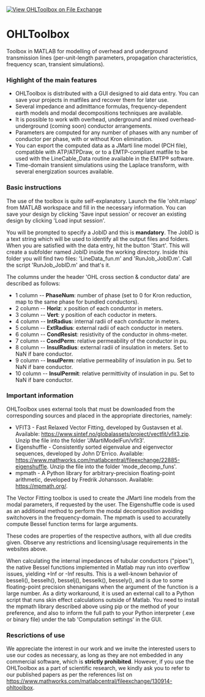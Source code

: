 [![View OHLToolbox on File Exchange](https://www.mathworks.com/matlabcentral/images/matlab-file-exchange.svg)](https://www.mathworks.com/matlabcentral/fileexchange/130914-ohltoolbox)

# OHLToolbox

Toolbox in MATLAB for modelling of overhead and underground transmission lines (per-unit-length parameters, propagation characteristics, frequency scan, transient simulations).

### Highlight of the main features

- OHLToolbox is distributed with a GUI designed to aid data entry. You can save your projects in matfiles and recover them for later use.
- Several impedance and admittance formulas, frequency-dependent earth models and modal decompositions techniques are available.
- It is possible to work with overhead, underground and mixed overhead-underground (coming soon) conductor arrangements.
- Parameters are computed for any number of phases with any number of conductor per phase, with or without Kron elimination. 
- You can export the computed data as a JMarti line model (PCH file), compatible with ATP/ATPDraw, or to a EMTP-compliant matfile to be used with the LineCable_Data routine available in the EMTP® software.
- Time-domain transient simulations using the Laplace transform, with several energization sources available.

### Basic instructions

The use of the toolbox is quite self-explanatory. Launch the file 'ohlt.mlapp' from MATLAB workspace and fill in the necessary information. You can save your design by clicking 'Save input session' or recover an existing design by clicking 'Load input session'. 

You will be prompted to specify a JobID and this is **mandatory**. The JobID is a text string which will be used to identify all the output files and folders. When you are satisfied with the data entry, hit the button 'Start'. This will create a subfolder named JobID inside the working directory. Inside this folder you will find two files: 'LineData_fun.m' and 'RunJob_JobID.m'. Call the script 'RunJob_JobID.m' and that's it.

The columns under the header 'OHL cross section & conductor data' are described as follows:

- 1 column -- **PhaseNum**: number of phase (set to 0 for Kron reduction, map to the same phase for bundled conductors).
- 2 column -- **Horiz**: x position of each conduntor in meters.
- 3 column -- **Vert**: y position of each coductor in meters.
- 4 column -- **IntRadius**: internal radii of each conductor in meters.
- 5 column -- **ExtRadius**: external radii of each conductor in meters.
- 6 column -- **CondResist**: resistivity of the conductor in ohms-meter.
- 7 column -- **CondPerm**: relative permeability of the conductor in pu.
- 8 column -- **InsulRadius**: external radii of insulation in meters. Set to NaN if bare conductor.
- 9 column -- **InsulPerm**: relative permeability of insulation in pu. Set to NaN if bare conductor.
- 10 column -- **InsulPermit**: relative permittivity of insulation in pu. Set to NaN if bare conductor.




### Important information

OHLToolbox uses external tools that must be downloaded from the corresponding sources and placed in the appropriate directories, namely:

- VFIT3 - Fast Relaxed Vector Fitting, developed by Gustavsen et al. Available: https://www.sintef.no/globalassets/project/vectfit/vfit3.zip. Unzip the file into the folder 'JMartiModelFun/vfit3'.
- Eigenshuffle - Consistently sorted eigenvalue and eigenvector sequences, developed by John D'Errico. Available: https://www.mathworks.com/matlabcentral/fileexchange/22885-eigenshuffle. Unzip the file into the folder 'mode_decomp_funs'.
- mpmath - A Python library for arbitrary-precision floating-point arithmetic, developed by Fredrik Johansson. Available: https://mpmath.org/.

The Vector Fitting toolbox is used to create the JMarti line models from the modal parameters, if requested by the user. The Eigenshuffle code is used as an additional method to perform the modal decomposition avoiding switchovers in the frequency-domain. The mpmath is used to accuratelly compute Bessel function terms for large arguments.

These codes are properties of the respective authors, with all due credits given. Observe any restrictions and licensing/usage requirements in the websites above.

When calculating the internal impedances of tubular conductors ("pipes"), the native Bessel functions implemented in Matlab may run into overflow issues, yielding +Inf or -Inf results. This is a well-known behavior of besseli(), besselh(), besselj(), besselk(), bessely(), and is due to some floating-point precision shenanigans when the argument of the function is a large number. As a dirty workaround, it is used an external call to a Python script that runs skin effect calculations outside of Matlab. You need to install the mpmath library described above using pip or the method of your preference, and also to inform the full path to your Python interpreter (.exe or binary file) under the tab 'Computation settings' in the GUI.

### Rescrictions of use

We appreciate the interest in our work and we invite the interested users to use our codes as necessary, as long as they are not embedded in any commercial software, which is **strictly prohibited**. However, if you use the OHLToolbox as a part of scientific research, we kindly ask you to refer to our published papers as per the references list on https://www.mathworks.com/matlabcentral/fileexchange/130914-ohltoolbox.

